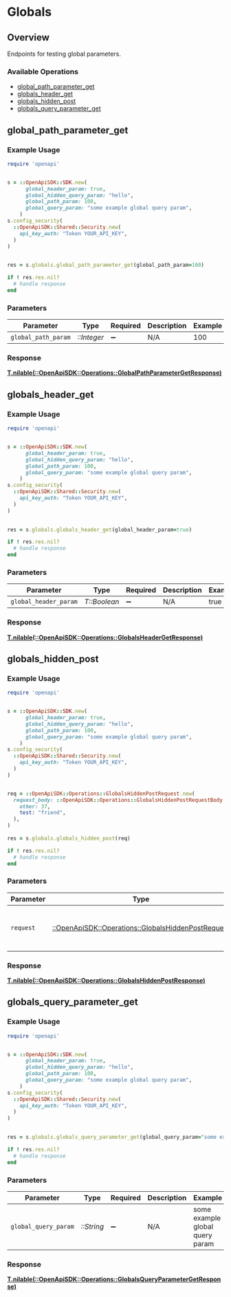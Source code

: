 # Globals

## Overview

Endpoints for testing global parameters.

### Available Operations

* [global_path_parameter_get](#global_path_parameter_get)
* [globals_header_get](#globals_header_get)
* [globals_hidden_post](#globals_hidden_post)
* [globals_query_parameter_get](#globals_query_parameter_get)

## global_path_parameter_get

### Example Usage

```ruby
require 'openapi'


s = ::OpenApiSDK::SDK.new(
      global_header_param: true,
      global_hidden_query_param: "hello",
      global_path_param: 100,
      global_query_param: "some example global query param",
    )
s.config_security(
  ::OpenApiSDK::Shared::Security.new(
    api_key_auth: "Token YOUR_API_KEY",
  )
)

    
res = s.globals.global_path_parameter_get(global_path_param=100)

if ! res.res.nil?
  # handle response
end

```

### Parameters

| Parameter           | Type                | Required            | Description         | Example             |
| ------------------- | ------------------- | ------------------- | ------------------- | ------------------- |
| `global_path_param` | *::Integer*         | :heavy_minus_sign:  | N/A                 | 100                 |

### Response

**[T.nilable(::OpenApiSDK::Operations::GlobalPathParameterGetResponse)](../../models/operations/globalpathparametergetresponse.md)**



## globals_header_get

### Example Usage

```ruby
require 'openapi'


s = ::OpenApiSDK::SDK.new(
      global_header_param: true,
      global_hidden_query_param: "hello",
      global_path_param: 100,
      global_query_param: "some example global query param",
    )
s.config_security(
  ::OpenApiSDK::Shared::Security.new(
    api_key_auth: "Token YOUR_API_KEY",
  )
)

    
res = s.globals.globals_header_get(global_header_param=true)

if ! res.res.nil?
  # handle response
end

```

### Parameters

| Parameter             | Type                  | Required              | Description           | Example               |
| --------------------- | --------------------- | --------------------- | --------------------- | --------------------- |
| `global_header_param` | *T::Boolean*          | :heavy_minus_sign:    | N/A                   | true                  |

### Response

**[T.nilable(::OpenApiSDK::Operations::GlobalsHeaderGetResponse)](../../models/operations/globalsheadergetresponse.md)**



## globals_hidden_post

### Example Usage

```ruby
require 'openapi'


s = ::OpenApiSDK::SDK.new(
      global_header_param: true,
      global_hidden_query_param: "hello",
      global_path_param: 100,
      global_query_param: "some example global query param",
    )
s.config_security(
  ::OpenApiSDK::Shared::Security.new(
    api_key_auth: "Token YOUR_API_KEY",
  )
)


req = ::OpenApiSDK::Operations::GlobalsHiddenPostRequest.new(
  request_body: ::OpenApiSDK::Operations::GlobalsHiddenPostRequestBody.new(
    other: 37,
    test: "friend",
  ),
)
    
res = s.globals.globals_hidden_post(req)

if ! res.res.nil?
  # handle response
end

```

### Parameters

| Parameter                                                                                                 | Type                                                                                                      | Required                                                                                                  | Description                                                                                               |
| --------------------------------------------------------------------------------------------------------- | --------------------------------------------------------------------------------------------------------- | --------------------------------------------------------------------------------------------------------- | --------------------------------------------------------------------------------------------------------- |
| `request`                                                                                                 | [::OpenApiSDK::Operations::GlobalsHiddenPostRequest](../../models/operations/globalshiddenpostrequest.md) | :heavy_check_mark:                                                                                        | The request object to use for the request.                                                                |

### Response

**[T.nilable(::OpenApiSDK::Operations::GlobalsHiddenPostResponse)](../../models/operations/globalshiddenpostresponse.md)**



## globals_query_parameter_get

### Example Usage

```ruby
require 'openapi'


s = ::OpenApiSDK::SDK.new(
      global_header_param: true,
      global_hidden_query_param: "hello",
      global_path_param: 100,
      global_query_param: "some example global query param",
    )
s.config_security(
  ::OpenApiSDK::Shared::Security.new(
    api_key_auth: "Token YOUR_API_KEY",
  )
)

    
res = s.globals.globals_query_parameter_get(global_query_param="some example global query param")

if ! res.res.nil?
  # handle response
end

```

### Parameters

| Parameter                       | Type                            | Required                        | Description                     | Example                         |
| ------------------------------- | ------------------------------- | ------------------------------- | ------------------------------- | ------------------------------- |
| `global_query_param`            | *::String*                      | :heavy_minus_sign:              | N/A                             | some example global query param |

### Response

**[T.nilable(::OpenApiSDK::Operations::GlobalsQueryParameterGetResponse)](../../models/operations/globalsqueryparametergetresponse.md)**

